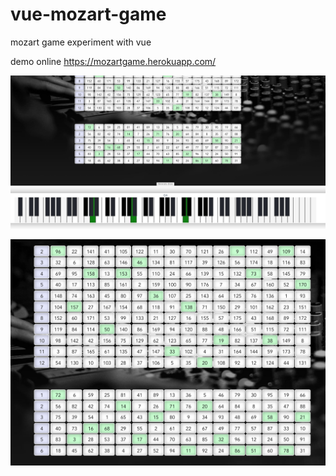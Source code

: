 # vue-mozart-game

mozart game experiment with vue

demo online https://mozartgame.herokuapp.com/


![](screenshot1.png)

![](screenshot2.png)
